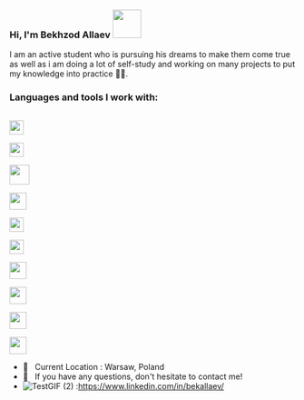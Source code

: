 ### Hi, I'm Bekhzod Allaev <img src="https://media3.giphy.com/media/gM5qFksULw54NMWyry/giphy.gif?cid=ecf05e47z7jje69ntu2t5x3ntdmrhcv385nm8ietdr54u36f&rid=giphy.gif&ct=s" width="50px"> 
 I am  an active student who is pursuing his dreams to make them come true as well as i am doing a lot of self-study and working on many projects to put my knowledge into practice 🙂🙂.<br>
 ### Languages and tools I work with: 
 
 <code> <img src="https://banner2.cleanpng.com/20180802/tpl/kisspng-logo-html5-brand-clip-art-%E6%9D%89-%E5%B1%B1-%E8%89%AF-%E9%9B%84-5b62be01b565d5.334247781533197825743.jpg" width="25px" > </code>
  <code> <img src="https://banner2.cleanpng.com/20180428/hdw/kisspng-web-development-cascading-style-sheets-css3-html-5ae480842a86a5.9529807215249245481742.jpg" width="25px" > </code>
   <code> <img src="https://banner2.cleanpng.com/20180513/eiw/kisspng-javascript-node-js-logo-computer-programming-progr-5af871b4831445.9234603315262314765369.jpg" width="35px" > </code>
    <code> <img src="https://cdn3.freelogovectors.net/wp-content/uploads/2019/02/sasslogo.png" width="30px" > </code>
     <code> <img src="https://upload.wikimedia.org/wikipedia/commons/thumb/b/b2/Bootstrap_logo.svg/1280px-Bootstrap_logo.svg.png" width="25px" > </code>
         <code> <img src="https://banner2.cleanpng.com/20180512/fsq/kisspng-react-javascript-library-github-5af70e3c30fa08.4665072115261404762006.jpg" width="25px" > </code>
 <code> <img src="https://banner2.cleanpng.com/20180511/zie/kisspng-redux-react-javascript-vue-js-single-page-applicat-5af5cde3d3a5e8.2671715915260584678669.jpg" width="30px" > </code>
  <code> <img src="https://upload.wikimedia.org/wikipedia/de/thumb/d/dd/MySQL_logo.svg/2560px-MySQL_logo.svg.png" width="30px" > </code>
  <code> <img src="https://www.svgrepo.com/show/374144/typescript.svg" width="30px" > </code>
    <code> <img src="https://miro.medium.com/v2/resize:fit:900/1*TY9uBBO9leUbRtlXmQBiug.png" width="30px" > </code>

  - 📍 &nbsp; Current Location : Warsaw, Poland
  -  📝 &nbsp; If you have any questions, don't hesitate to contact me!
  -  ![TestGIF (2)](https://github.com/user-attachments/assets/57cdae44-06e2-4761-9076-2268b9cd3be9) :https://www.linkedin.com/in/bekallaev/

